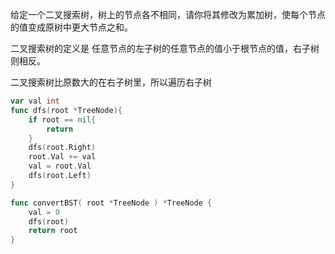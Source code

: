 给定一个二叉搜索树，树上的节点各不相同，请你将其修改为累加树，使每个节点的值变成原树中更大节点之和。 

二叉搜索树的定义是 任意节点的左子树的任意节点的值小于根节点的值，右子树则相反。 

二叉搜索树比原数大的在右子树里，所以遍历右子树

```go
var val int
func dfs(root *TreeNode){
    if root == nil{
        return
    }
    dfs(root.Right)
    root.Val += val
    val = root.Val
    dfs(root.Left)
}

func convertBST( root *TreeNode ) *TreeNode {
    val = 0
    dfs(root)
    return root
}
```

